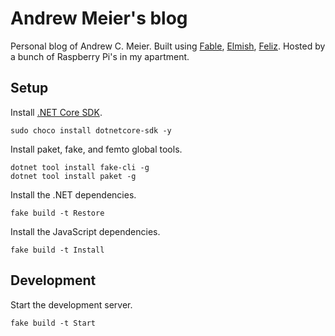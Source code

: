 # Andrew Meier's blog
Personal blog of Andrew C. Meier. Built using 
[Fable](), [Elmish](), [Feliz](). Hosted by
a bunch of Raspberry Pi's in my apartment.

## Setup
Install [.NET Core SDK](https://dotnet.microsoft.com/download).
```
sudo choco install dotnetcore-sdk -y
```

Install paket, fake, and femto global tools.
```
dotnet tool install fake-cli -g
dotnet tool install paket -g
```

Install the .NET dependencies.
```
fake build -t Restore
```

Install the JavaScript dependencies.
```
fake build -t Install
```

## Development
Start the development server.
```
fake build -t Start
```